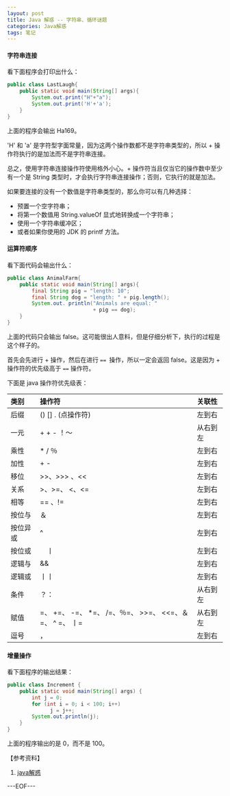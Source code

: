 ```yaml
---
layout: post
title: Java 解惑 -- 字符串、循环谜题
categories: Java解惑
tags: 笔记
---
```


#### 字符串连接

看下面程序会打印出什么：

```java
public class LastLaugh{
    public static void main(String[] args){
        System.out.print("H"+"a");
        System.out.print('H'+'a');
    }
}
```

上面的程序会输出 Ha169。

'H' 和 'a' 是字符型字面常量，因为这两个操作数都不是字符串类型的，所以 + 操作符执行的是加法而不是字符串连接。

总之，使用字符串连接操作符使用格外小心。+ 操作符当且仅当它的操作数中至少有一个是 String 类型时，才会执行字符串连接操作；否则，它执行的就是加法。

如果要连接的没有一个数值是字符串类型的，那么你可以有几种选择：

- 预置一个空字符串；
- 将第一个数值用 String.valueOf 显式地转换成一个字符串；
- 使用一个字符串缓冲区；
- 或者如果你使用的 JDK 的 printf 方法。

#### 运算符顺序

看下面代码会输出什么：

```java
public class AnimalFarm{
    public static void main(String[] args){
        final String pig = "length: 10";
        final String dog = "length: " + pig.length();
        System.out. println("Animals are equal: "
                            + pig == dog);
    }
}
```

上面的代码只会输出 false。这可能很出人意料，但是仔细分析下，执行的过程是这个样子的。

首先会先进行 + 操作，然后在进行 `== `操作，所以一定会返回 false。这是因为 + 操作符的优先级高于 `==` 操作符。

下面是 java 操作符优先级表：

类别	|操作符	|关联性
:--|:--|:--
后缀|	() [] . (点操作符)	|左到右
一元|	+ + - ！〜	|从右到左
乘性| 	* / ％	|左到右
加性| 	+ -	|左到右
移位| 	>>、>>> 、<< 	|左到右
关系| 	>、>=、 <、<= 	|左到右
相等| 	== 、!=	|左到右
按位与|	＆	|左到右
按位异或|	^	|左到右
按位或|　丨	|左到右
逻辑与|	&&	|左到右
逻辑或| 丨丨	|左到右
条件|	？：	|从右到左
赋值|	=、 +=、 -=、 *=、 /=、％=、 >>=、 <<=、＆=、 ^ =、 丨=	|从右到左
逗号|	，	|左到右

#### 增量操作

看下面程序的输出结果：

```java
public class Increment {
    public static void main(String[] args) {
        int j = 0;
        for (int i = 0; i < 100; i++)
              j = j++;
        System.out.println(j);
    }
}
```

上面的程序输出的是 0，而不是 100。

【参考资料】

1.  [java解惑](http://book.douban.com/subject/1473329/)

---EOF---

